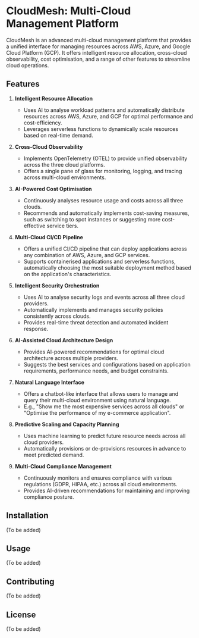 # CloudMesh: Multi-Cloud Management Platform

CloudMesh is an advanced multi-cloud management platform that provides a unified interface for managing resources across AWS, Azure, and Google Cloud Platform (GCP). It offers intelligent resource allocation, cross-cloud observability, cost optimisation, and a range of other features to streamline cloud operations.

## Features

1. **Intelligent Resource Allocation**
   - Uses AI to analyse workload patterns and automatically distribute resources across AWS, Azure, and GCP for optimal performance and cost-efficiency.
   - Leverages serverless functions to dynamically scale resources based on real-time demand.

2. **Cross-Cloud Observability**
   - Implements OpenTelemetry (OTEL) to provide unified observability across the three cloud platforms.
   - Offers a single pane of glass for monitoring, logging, and tracing across multi-cloud environments.

3. **AI-Powered Cost Optimisation**
   - Continuously analyses resource usage and costs across all three clouds.
   - Recommends and automatically implements cost-saving measures, such as switching to spot instances or suggesting more cost-effective service tiers.

4. **Multi-Cloud CI/CD Pipeline**
   - Offers a unified CI/CD pipeline that can deploy applications across any combination of AWS, Azure, and GCP services.
   - Supports containerised applications and serverless functions, automatically choosing the most suitable deployment method based on the application's characteristics.

5. **Intelligent Security Orchestration**
   - Uses AI to analyse security logs and events across all three cloud providers.
   - Automatically implements and manages security policies consistently across clouds.
   - Provides real-time threat detection and automated incident response.

6. **AI-Assisted Cloud Architecture Design**
   - Provides AI-powered recommendations for optimal cloud architecture across multiple providers.
   - Suggests the best services and configurations based on application requirements, performance needs, and budget constraints.

7. **Natural Language Interface**
   - Offers a chatbot-like interface that allows users to manage and query their multi-cloud environment using natural language.
   - E.g., "Show me the most expensive services across all clouds" or "Optimise the performance of my e-commerce application".

8. **Predictive Scaling and Capacity Planning**
   - Uses machine learning to predict future resource needs across all cloud providers.
   - Automatically provisions or de-provisions resources in advance to meet predicted demand.

9. **Multi-Cloud Compliance Management**
   - Continuously monitors and ensures compliance with various regulations (GDPR, HIPAA, etc.) across all cloud environments.
   - Provides AI-driven recommendations for maintaining and improving compliance posture.

## Installation

(To be added)

## Usage

(To be added)

## Contributing

(To be added)

## License

(To be added)